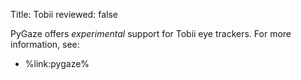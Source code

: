 Title: Tobii
reviewed: false

PyGaze offers *experimental* support for Tobii eye trackers. For more information, see:

- %link:pygaze%
